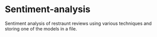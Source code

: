 # Sentiment-analysis
Sentiment analysis of restraunt reviews using various techniques and storing one of the models in a file.
